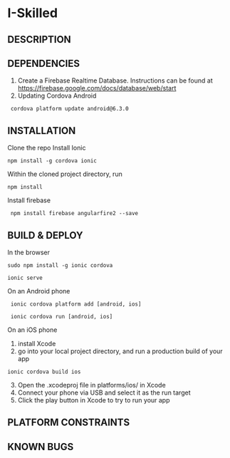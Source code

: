 # I-Skilled

## DESCRIPTION

## DEPENDENCIES
1. Create a Firebase Realtime Database. 
Instructions can be found at https://firebase.google.com/docs/database/web/start
2. Updating Cordova Android
```
 cordova platform update android@6.3.0
 ````


## INSTALLATION
Clone the repo
Install Ionic
```
npm install -g cordova ionic
```
Within the cloned project directory, run
```
npm install
```
Install firebase
```
 npm install firebase angularfire2 --save
 ```
## BUILD & DEPLOY
In the browser
```
sudo npm install -g ionic cordova
```
```
ionic serve 
```
On an Android phone
```
 ionic cordova platform add [android, ios]
```
```
 ionic cordova run [android, ios]
```

On an iOS phone
1. install Xcode 
2. go into your local project directory, and run a production build of your app
```
ionic cordova build ios
```
3. Open the .xcodeproj file in platforms/ios/ in Xcode
4. Connect your phone via USB and select it as the run target
5. Click the play button in Xcode to try to run your app


## PLATFORM CONSTRAINTS

## KNOWN BUGS
